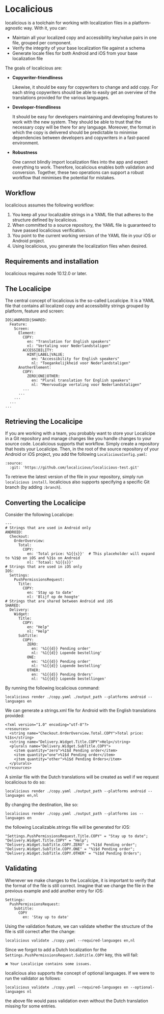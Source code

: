 # Localicious

localicious is a toolchain for working with localization files in a platform-agnostic way. With it, you can:

* Maintain all your localized copy and accessibility key/value pairs in one file, grouped per component.
* Verify the integrity of your base localization file against a schema
* Generate locale files for both Android and iOS from your base localization file

The goals of localicious are:

* **Copywriter-friendliness**
  
  Likewise, it should be easy for copywriters to change and add copy. For each string copywriters should be able to easily get an overview of the translations provided for the various languages.

* **Developer-friendliness**
  
  It should be easy for developers maintaining and developing features to work with the new system. They should be able to trust that the necessary copy will be there for any language. Moreover, the format in which the copy is delivered should be predictable to minimise dependencies between developers and copywriters in a fast-paced environment.

* **Robustness**

  One cannot blindly import localization files into the app and expect everything to work. Therefore, localicious enables both validation and conversion. Together, these two operations can support a robust workflow that minimises the potential for mistakes.

## Workflow

localicious assumes the following workflow:

1. You keep all your localizable strings in a YAML file that adheres to the structure defined by localicious.
2. When committed to a source repository, the YAML file is guaranteed to have passed localicious verification.
3. You point to the current working version of the YAML file in your iOS or Android project.
4. Using localicious, you generate the localization files when desired.

## Requirements and installation

localicious requires node 10.12.0 or later.

## The Localicipe

The central concept of localicious is the so-called Localicipe. It is a YAML file that contains all localized copy and accessibility strings grouped by platform, feature and screen:

```
IOS|ANDROID|SHARED:
  Feature:
    Screen:
      Element:
        COPY:
          en: "Translation for English speakers"
          nl: "Vertaling voor Nederlandstaligen"
        ACCESSIBILITY:
          HINT|LABEL|VALUE:
            en: "Accessibility for English speakers"
            nl: "Toegankelijkheid voor Nederlandstaligen"
      AnotherElement:
        COPY:
          ZERO|ONE|OTHER:
            en: "Plural translation for English speakers"
            nl: "Meervoudige vertaling voor Nederlandstaligen"
        ...
      ...
    ...
  ...
...
```

## Retrieving the Localicipe

If you are working with a team, you probably want to store your Localicipe in a Git repository and manage changes like you handle changes to your source code. Localicious supports that workflow. Simply create a repository that hosts your Localicipe. Then, in the root of the source repository of your Android or iOS project, you add the following `LocaliciousConfig.yaml`:

```
:source:
  :git: 'https://github.com/localicious/localicious-test.git'
```

To retrieve the latest version of the file in your repository, simply run `localicious install`. localicious also supports specifying a specific Git branch (by adding `:branch`).

## Converting the Localicipe

Consider the following Localicipe:

```
---
# Strings that are used in Android only
ANDROID:
  Checkout:
    OrderOverview:
      Total:
        COPY:
          en: 'Total price: %1{{s}}'  # This placeholder will expand to %1$@ on iOS and %1$s on Android
          nl: 'Totaal: %1{{s}}'
# Strings that are used in iOS only
IOS:
  Settings:
    PushPermissionsRequest:
      Title:
        COPY:
          en: 'Stay up to date'
          nl: 'Blijf op de hoogte'
# Strings that are shared between Android and iOS
SHARED:
  Delivery:
    Widget:
      Title:
        COPY:
          en: "Help"
          nl: "Help"
      SubTitle:
        COPY:
          ZERO:
            en: '%1{{d}} Pending order'
            nl: '%1{{d}} Lopende bestelling'
          ONE:
            en: '%1{{d}} Pending order'
            nl: '%1{{d}} Lopende bestelling'
          OTHER:
            en: '%1{{d}} Pending Orders'
            nl: '%1{{d}} Lopende bestellingen'
```

By running the following localicious command:

`localicious render ./copy.yaml ./output_path --platforms android --languages en`

We can generate a strings.xml file for Android with the English translations provided:

```
<?xml version="1.0" encoding="utf-8"?>
<resources>
  <string name="Checkout.OrderOverview.Total.COPY">Total price: %1$s</string>
  <string name="Delivery.Widget.Title.COPY">Help</string>
  <plurals name="Delivery.Widget.SubTitle.COPY">
    <item quantity="zero">%1$d Pending order</item>
    <item quantity="one">%1$d Pending order</item>
    <item quantity="other">%1$d Pending Orders</item>
  </plurals>
</resources>
```

A similar file with the Dutch translations will be created as well if we request localicious to do so:

`localicious render ./copy.yaml ./output_path --platforms android --languages en,nl`

By changing the destination, like so:

`localicious render ./copy.yaml ./output_path --platforms ios --languages en`

the following Localizable.strings file will be generated for iOS:

```
"Settings.PushPermissionsRequest.Title.COPY" = "Stay up to date";
"Delivery.Widget.Title.COPY" = "Help";
"Delivery.Widget.SubTitle.COPY.ZERO" = "%1$d Pending order";
"Delivery.Widget.SubTitle.COPY.ONE" = "%1$d Pending order";
"Delivery.Widget.SubTitle.COPY.OTHER" = "%1$d Pending Orders";
```

## Validating

Whenever we make changes to the Localicipe, it is important to verify that the format of the file is still correct. Imagine that we change the file in the previous example and add another entry for iOS:

```
Settings:
  PushPermissionsRequest:
    Subtitle:
      COPY
        en: 'Stay up to date'
```

Using the validation feature, we can validate whether the structure of the file is still correct after the change:

`localicious validate ./copy.yaml --required-languages en,nl`

Since we forgot to add a Dutch localization for the `Settings.PushPermissionsRequest.Subtitle.COPY` key, this will fail:

```
❌ Your Localicipe contains some issues.
```

localicious also supports the concept of optional languages. If we were to run the validator as follows:

`localicious validate ./copy.yaml --required-languages en --optional-languages nl`

the above file would pass validation even without the Dutch translation missing for some entries.
